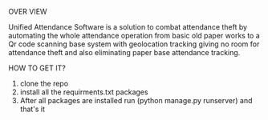 OVER VIEW

Unified Attendance Software is a solution to combat attendance theft by automating the whole attendance operation from basic old paper works to a Qr code scanning base system with geolocation tracking giving no room for attendance theft and also eliminating
paper base attendance tracking.

HOW TO GET IT?
1. clone the repo
2. install all the requirments.txt packages
3. After all packages are installed run (python manage.py runserver) and that's it
